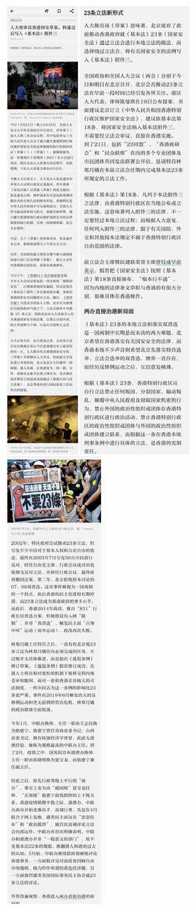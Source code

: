 ![](https://raw.githubusercontent.com/reporterr/reporter/master/pictures/r13_1.jpg)
![](https://raw.githubusercontent.com/reporterr/reporter/master/pictures/r13_2.png)
![](https://raw.githubusercontent.com/reporterr/reporter/master/pictures/r13_3.png)
